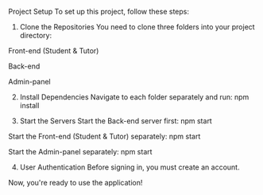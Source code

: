 Project Setup
To set up this project, follow these steps:

1. Clone the Repositories
You need to clone three folders into your project directory:

Front-end (Student & Tutor)

Back-end

Admin-panel

2. Install Dependencies
Navigate to each folder separately and run:
npm install

3. Start the Servers
Start the Back-end server first:
npm start

Start the Front-end (Student & Tutor) separately:
npm start

Start the Admin-panel separately:
npm start

4. User Authentication
Before signing in, you must create an account.

Now, you're ready to use the application!
